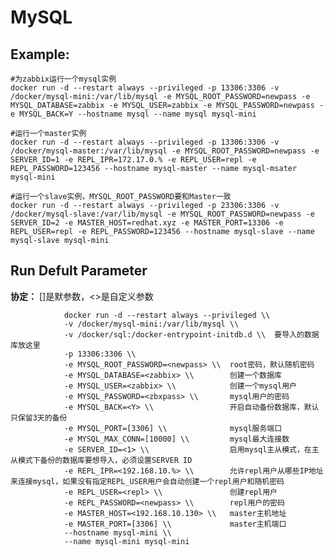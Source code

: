 MySQL
===

## Example:

    #为zabbix运行一个mysql实例
    docker run -d --restart always --privileged -p 13306:3306 -v /docker/mysql-mini:/var/lib/mysql -e MYSQL_ROOT_PASSWORD=newpass -e MYSQL_DATABASE=zabbix -e MYSQL_USER=zabbix -e MYSQL_PASSWORD=newpass -e MYSQL_BACK=Y --hostname mysql --name mysql mysql-mini

    #运行一个master实例
    docker run -d --restart always --privileged -p 13306:3306 -v /docker/mysql-master:/var/lib/mysql -e MYSQL_ROOT_PASSWORD=newpass -e SERVER_ID=1 -e REPL_IPR=172.17.0.% -e REPL_USER=repl -e REPL_PASSWORD=123456 --hostname mysql-master --name mysql-msater mysql-mini

    #运行一个slave实例，MYSQL_ROOT_PASSWORD要和Master一致
    docker run -d --restart always --privileged -p 23306:3306 -v /docker/mysql-slave:/var/lib/mysql -e MYSQL_ROOT_PASSWORD=newpass -e SERVER_ID=2 -e MASTER_HOST=redhat.xyz -e MASTER_PORT=13306 -e REPL_USER=repl -e REPL_PASSWORD=123456 --hostname mysql-slave --name mysql-slave mysql-mini


## Run Defult Parameter
**协定：** []是默参数，<>是自定义参数

				docker run -d --restart always --privileged \\
				-v /docker/mysql-mini:/var/lib/mysql \\
				-v /docker/sql:/docker-entrypoint-initdb.d \\  要导入的数据库放这里
				-p 13306:3306 \\
				-e MYSQL_ROOT_PASSWORD=<newpass> \\  root密码，默认随机密码
				-e MYSQL_DATABASE=<zabbix> \\        创建一个数据库
				-e MYSQL_USER=<zabbix> \\            创建一个mysql用户
				-e MYSQL_PASSWORD=<zbxpass> \\       mysql用户的密码
				-e MYSQL_BACK=<Y> \\                 开启自动备份数据库，默认只保留3天的备份
				-e MYSQL_PORT=[3306] \\              mysql服务端口
				-e MYSQL_MAX_CONN=[10000] \\         mysql最大连接数
				-e SERVER_ID=<1> \\                  启用mysql主从模式，在主从模式下备份的数据库要想导入，必须设置SERVER ID
				-e REPL_IPR=<192.168.10.%> \\        允许repl用户从哪些IP地址来连接mysql，如果没有指定REPL_USER用户会自动创建一个repl用户和随机密码
				-e REPL_USER=<repl> \\               创建repl用户
				-e REPL_PASSWORD=<newpass> \\        repl用户的密码
				-e MASTER_HOST=<192.168.10.130> \\   master主机地址
				-e MASTER_PORT=[3306] \\             master主机端口
				--hostname mysql-mini \\
				--name mysql-mini mysql-mini
